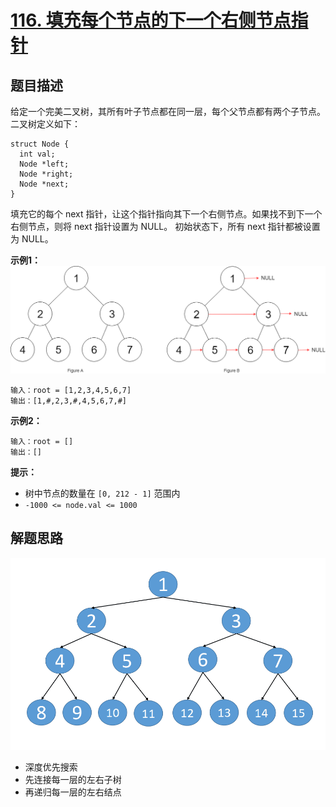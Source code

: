 # [116. 填充每个节点的下一个右侧节点指针](https://leetcode-cn.com/problems/populating-next-right-pointers-in-each-node/)

## 题目描述

给定一个完美二叉树，其所有叶子节点都在同一层，每个父节点都有两个子节点。二叉树定义如下：

```
struct Node {
  int val;
  Node *left;
  Node *right;
  Node *next;
}
```

填充它的每个 next 指针，让这个指针指向其下一个右侧节点。如果找不到下一个右侧节点，则将 next 指针设置为 NULL。
初始状态下，所有 next 指针都被设置为 NULL。

**示例1：**
![来源https://assets.leetcode.com/uploads/2019/02/14/116_sample.png](116_sample.png)

```
输入：root = [1,2,3,4,5,6,7]
输出：[1,#,2,3,#,4,5,6,7,#]
```

**示例2：**

```
输入：root = []
输出：[]
```

**提示：**

- 树中节点的数量在 `[0, 212 - 1]` 范围内
- `-1000 <= node.val <= 1000`

## 解题思路

![来源https://pic.leetcode-cn.com/1c7010a175e04043f7e88fbccd69ed15fa42b474eb2b5eac6c32ad833e0ec91c-7.gif](animation.gif)

- 深度优先搜索
- 先连接每一层的左右子树
- 再递归每一层的左右结点
